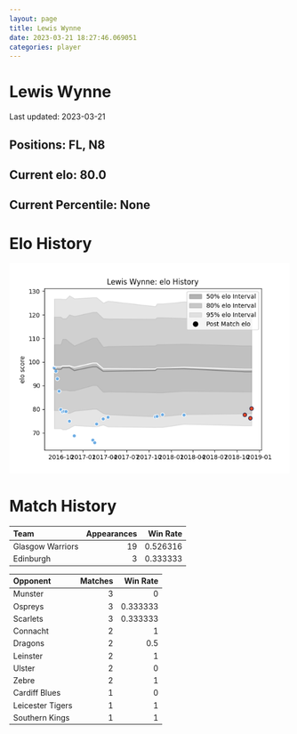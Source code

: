 ```yaml
---  
layout: page  
title: Lewis Wynne  
date: 2023-03-21 18:27:46.069051  
categories: player  
---
```

# Lewis Wynne


Last updated: 2023-03-21
## Positions: FL, N8

## Current elo: 80.0

## Current Percentile: None

# Elo History


![elo history](history_LewisWynne.png)
# Match History


| Team             |   Appearances |   Win Rate |
|:-----------------|--------------:|-----------:|
| Glasgow Warriors |            19 |   0.526316 |
| Edinburgh        |             3 |   0.333333 |

| Opponent         |   Matches |   Win Rate |
|:-----------------|----------:|-----------:|
| Munster          |         3 |   0        |
| Ospreys          |         3 |   0.333333 |
| Scarlets         |         3 |   0.333333 |
| Connacht         |         2 |   1        |
| Dragons          |         2 |   0.5      |
| Leinster         |         2 |   1        |
| Ulster           |         2 |   0        |
| Zebre            |         2 |   1        |
| Cardiff Blues    |         1 |   0        |
| Leicester Tigers |         1 |   1        |
| Southern Kings   |         1 |   1        |